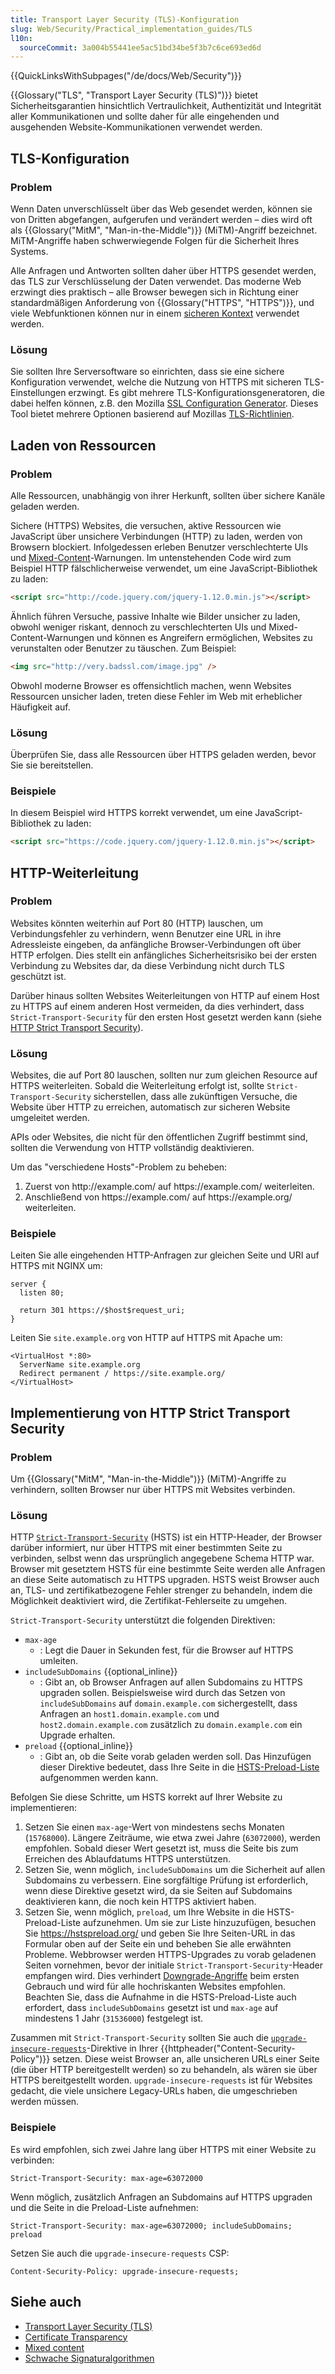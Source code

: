 ```yaml
---
title: Transport Layer Security (TLS)-Konfiguration
slug: Web/Security/Practical_implementation_guides/TLS
l10n:
  sourceCommit: 3a004b55441ee5ac51bd34be5f3b7c6ce693ed6d
---
```


{{QuickLinksWithSubpages("/de/docs/Web/Security")}}

{{Glossary("TLS", "Transport Layer Security (TLS)")}} bietet Sicherheitsgarantien hinsichtlich Vertraulichkeit, Authentizität und Integrität aller Kommunikationen und sollte daher für alle eingehenden und ausgehenden Website-Kommunikationen verwendet werden.

## TLS-Konfiguration

### Problem

Wenn Daten unverschlüsselt über das Web gesendet werden, können sie von Dritten abgefangen, aufgerufen und verändert werden – dies wird oft als {{Glossary("MitM", "Man-in-the-Middle")}} (MiTM)-Angriff bezeichnet. MiTM-Angriffe haben schwerwiegende Folgen für die Sicherheit Ihres Systems.

Alle Anfragen und Antworten sollten daher über HTTPS gesendet werden, das TLS zur Verschlüsselung der Daten verwendet. Das moderne Web erzwingt dies praktisch – alle Browser bewegen sich in Richtung einer standardmäßigen Anforderung von {{Glossary("HTTPS", "HTTPS")}}, und viele Webfunktionen können nur in einem [sicheren Kontext](/de/docs/Web/Security/Secure_Contexts) verwendet werden.

### Lösung

Sie sollten Ihre Serversoftware so einrichten, dass sie eine sichere Konfiguration verwendet, welche die Nutzung von HTTPS mit sicheren TLS-Einstellungen erzwingt. Es gibt mehrere TLS-Konfigurationsgeneratoren, die dabei helfen können, z.B. den Mozilla [SSL Configuration Generator](https://ssl-config.mozilla.org/). Dieses Tool bietet mehrere Optionen basierend auf Mozillas [TLS-Richtlinien](https://wiki.mozilla.org/Security/Server_Side_TLS).

## Laden von Ressourcen

### Problem

Alle Ressourcen, unabhängig von ihrer Herkunft, sollten über sichere Kanäle geladen werden.

Sichere (HTTPS) Websites, die versuchen, aktive Ressourcen wie JavaScript über unsichere Verbindungen (HTTP) zu laden, werden von Browsern blockiert. Infolgedessen erleben Benutzer verschlechterte UIs und [Mixed-Content](/de/docs/Web/Security/Mixed_content)-Warnungen. Im untenstehenden Code wird zum Beispiel HTTP fälschlicherweise verwendet, um eine JavaScript-Bibliothek zu laden:

```html example-bad
<script src="http://code.jquery.com/jquery-1.12.0.min.js"></script>
```

Ähnlich führen Versuche, passive Inhalte wie Bilder unsicher zu laden, obwohl weniger riskant, dennoch zu verschlechterten UIs und Mixed-Content-Warnungen und können es Angreifern ermöglichen, Websites zu verunstalten oder Benutzer zu täuschen. Zum Beispiel:

```html example-bad
<img src="http://very.badssl.com/image.jpg" />
```

Obwohl moderne Browser es offensichtlich machen, wenn Websites Ressourcen unsicher laden, treten diese Fehler im Web mit erheblicher Häufigkeit auf.

### Lösung

Überprüfen Sie, dass alle Ressourcen über HTTPS geladen werden, bevor Sie sie bereitstellen.

### Beispiele

In diesem Beispiel wird HTTPS korrekt verwendet, um eine JavaScript-Bibliothek zu laden:

```html example-good
<script src="https://code.jquery.com/jquery-1.12.0.min.js"></script>
```

## HTTP-Weiterleitung

### Problem

Websites könnten weiterhin auf Port 80 (HTTP) lauschen, um Verbindungsfehler zu verhindern, wenn Benutzer eine URL in ihre Adressleiste eingeben, da anfängliche Browser-Verbindungen oft über HTTP erfolgen. Dies stellt ein anfängliches Sicherheitsrisiko bei der ersten Verbindung zu Websites dar, da diese Verbindung nicht durch TLS geschützt ist.

Darüber hinaus sollten Websites Weiterleitungen von HTTP auf einem Host zu HTTPS auf einem anderen Host vermeiden, da dies verhindert, dass `Strict-Transport-Security` für den ersten Host gesetzt werden kann (siehe [HTTP Strict Transport Security](#implementierung_von_http_strict_transport_security)).

### Lösung

Websites, die auf Port 80 lauschen, sollten nur zum gleichen Resource auf HTTPS weiterleiten. Sobald die Weiterleitung erfolgt ist, sollte `Strict-Transport-Security` sicherstellen, dass alle zukünftigen Versuche, die Website über HTTP zu erreichen, automatisch zur sicheren Website umgeleitet werden.

APIs oder Websites, die nicht für den öffentlichen Zugriff bestimmt sind, sollten die Verwendung von HTTP vollständig deaktivieren.

Um das "verschiedene Hosts"-Problem zu beheben:

1. Zuerst von http\://example.com/ auf https\://example.com/ weiterleiten.
2. Anschließend von https\://example.com/ auf https\://example.org/ weiterleiten.

### Beispiele

Leiten Sie alle eingehenden HTTP-Anfragen zur gleichen Seite und URI auf HTTPS mit NGINX um:

```nginx
server {
  listen 80;

  return 301 https://$host$request_uri;
}
```

Leiten Sie `site.example.org` von HTTP auf HTTPS mit Apache um:

```apacheconf
<VirtualHost *:80>
  ServerName site.example.org
  Redirect permanent / https://site.example.org/
</VirtualHost>
```

## Implementierung von HTTP Strict Transport Security

### Problem

Um {{Glossary("MitM", "Man-in-the-Middle")}} (MiTM)-Angriffe zu verhindern, sollten Browser nur über HTTPS mit Websites verbinden.

### Lösung

HTTP [`Strict-Transport-Security`](/de/docs/Web/HTTP/Headers/Strict-Transport-Security) (HSTS) ist ein HTTP-Header, der Browser darüber informiert, nur über HTTPS mit einer bestimmten Seite zu verbinden, selbst wenn das ursprünglich angegebene Schema HTTP war. Browser mit gesetztem HSTS für eine bestimmte Seite werden alle Anfragen an diese Seite automatisch zu HTTPS upgraden. HSTS weist Browser auch an, TLS- und zertifikatbezogene Fehler strenger zu behandeln, indem die Möglichkeit deaktiviert wird, die Zertifikat-Fehlerseite zu umgehen.

`Strict-Transport-Security` unterstützt die folgenden Direktiven:

- `max-age`
  - : Legt die Dauer in Sekunden fest, für die Browser auf HTTPS umleiten.
- `includeSubDomains` {{optional_inline}}
  - : Gibt an, ob Browser Anfragen auf allen Subdomains zu HTTPS upgraden sollen. Beispielsweise wird durch das Setzen von `includeSubDomains` auf `domain.example.com` sichergestellt, dass Anfragen an `host1.domain.example.com` und `host2.domain.example.com` zusätzlich zu `domain.example.com` ein Upgrade erhalten.
- `preload` {{optional_inline}}
  - : Gibt an, ob die Seite vorab geladen werden soll. Das Hinzufügen dieser Direktive bedeutet, dass Ihre Seite in die [HSTS-Preload-Liste](https://hstspreload.org/) aufgenommen werden kann.

Befolgen Sie diese Schritte, um HSTS korrekt auf Ihrer Website zu implementieren:

1. Setzen Sie einen `max-age`-Wert von mindestens sechs Monaten (`15768000`). Längere Zeiträume, wie etwa zwei Jahre (`63072000`), werden empfohlen. Sobald dieser Wert gesetzt ist, muss die Seite bis zum Erreichen des Ablaufdatums HTTPS unterstützen.
2. Setzen Sie, wenn möglich, `includeSubDomains` um die Sicherheit auf allen Subdomains zu verbessern. Eine sorgfältige Prüfung ist erforderlich, wenn diese Direktive gesetzt wird, da sie Seiten auf Subdomains deaktivieren kann, die noch kein HTTPS aktiviert haben.
3. Setzen Sie, wenn möglich, `preload`, um Ihre Website in die HSTS-Preload-Liste aufzunehmen. Um sie zur Liste hinzuzufügen, besuchen Sie https://hstspreload.org/ und geben Sie Ihre Seiten-URL in das Formular oben auf der Seite ein und beheben Sie alle erwähnten Probleme. Webbrowser werden HTTPS-Upgrades zu vorab geladenen Seiten vornehmen, bevor der initiale `Strict-Transport-Security`-Header empfangen wird. Dies verhindert [Downgrade-Angriffe](https://en.wikipedia.org/wiki/Downgrade_attack) beim ersten Gebrauch und wird für alle hochriskanten Websites empfohlen. Beachten Sie, dass die Aufnahme in die HSTS-Preload-Liste auch erfordert, dass `includeSubDomains` gesetzt ist und `max-age` auf mindestens 1 Jahr (`31536000`) festgelegt ist.

Zusammen mit `Strict-Transport-Security` sollten Sie auch die [`upgrade-insecure-requests`](/de/docs/Web/HTTP/Headers/Content-Security-Policy/upgrade-insecure-requests)-Direktive in Ihrer {{httpheader("Content-Security-Policy")}} setzen. Diese weist Browser an, alle unsicheren URLs einer Seite (die über HTTP bereitgestellt werden) so zu behandeln, als wären sie über HTTPS bereitgestellt worden. `upgrade-insecure-requests` ist für Websites gedacht, die viele unsichere Legacy-URLs haben, die umgeschrieben werden müssen.

### Beispiele

Es wird empfohlen, sich zwei Jahre lang über HTTPS mit einer Website zu verbinden:

```http
Strict-Transport-Security: max-age=63072000
```

Wenn möglich, zusätzlich Anfragen an Subdomains auf HTTPS upgraden und die Seite in die Preload-Liste aufnehmen:

```http
Strict-Transport-Security: max-age=63072000; includeSubDomains; preload
```

Setzen Sie auch die `upgrade-insecure-requests` CSP:

```http
Content-Security-Policy: upgrade-insecure-requests;
```

## Siehe auch

- [Transport Layer Security (TLS)](/de/docs/Web/Security/Transport_Layer_Security)
- [Certificate Transparency](/de/docs/Web/Security/Certificate_Transparency)
- [Mixed content](/de/docs/Web/Security/Mixed_content)
- [Schwache Signaturalgorithmen](/de/docs/Web/Security/Weak_Signature_Algorithm)
